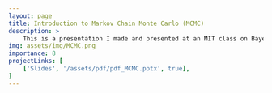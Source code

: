 ```yaml
---
layout: page
title: Introduction to Markov Chain Monte Carlo (MCMC)
description: >
    This is a presentation I made and presented at an MIT class on Bayesian Learning. The presentation introduces the foundational concepts of Markov Chain Monte Carlo (MCMC) to students with prior knowledge of simpler statistical methods, such as rejection sampling and importance sampling. The session explores how MCMC improves parameter estimation in posterior distributions, addressing the limitations of basic techniques. After walking through the theoretical insights of MCMC and some practical demonstrations, the presentation ends with an application of MCMC in a Bayesian learning framework for a model built using Gen. The model detects linear regression parameters for a dataset while simultaneously assigning probabilities for outlier detection.
img: assets/img/MCMC.png
importance: 8
projectLinks: [
    ['Slides', '/assets/pdf/pdf_MCMC.pptx', true], 
]
---
```

